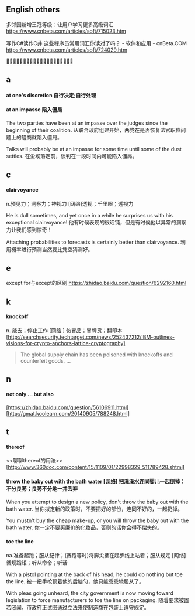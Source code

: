 
## English others

多邻国新增王冠等级：让用户学习更多高级词汇
https://www.cnbeta.com/articles/soft/715023.htm

写作C#读作C井 这些程序员常用词汇你读对了吗？ - 软件和应用 - cnBeta.COM https://www.cnbeta.com/articles/soft/724029.htm

:couple::couple::couple::couple::couple::couple::couple::couple::couple::couple::couple::couple::couple::couple::couple::couple::couple::couple::couple::couple:

## a 

#### at one's discretion 自行决定;自行处理

#### at an impasse 陷入僵局

The two parties have been at an impasse over the judges since the beginning of their coalition.
从联合政府组建开始，两党在是否恢复法官职位问题上的磋商就陷入僵局。

Talks will probably be at an impasse for some time until some of the dust settles. 
在尘埃落定前，谈判在一段时间内可能陷入僵局。


## c

#### clairvoyance
n.预见力；洞察力；神视力
[网络]透视；千里眼；透视力

He is dull sometimes, and yet once in a while he surprises us with his exceptional clairvoyance!
他有时候表现的很迟钝，但是有时候他以异常的洞察力让我们感到惊奇！

Attaching probabilities to forecasts is certainly better than clairvoyance.
利用概率进行预测当然要比凭空猜测好。

## e

except for与except的区别
https://zhidao.baidu.com/question/6292160.html

## k

#### knockoff
n. 敲去；停止工作
[网络.] 仿冒品；冒牌货；翻印本
[http://searchsecurity.techtarget.com/news/252437212/IBM-outlines-visions-for-crypto-anchors-lattice-cryptography]
> The global supply chain has been poisoned with knockoffs and counterfeit goods, ...


## n

#### not only ... but also
[https://zhidao.baidu.com/question/56106911.html]
[http://gmat.koolearn.com/20140905/788248.html]

## t 

#### thereof
<<聊聊thereof的用法>>
[http://www.360doc.com/content/15/1109/01/22998329_511789428.shtml]

#### throw the baby out with the bath water [网络] 把洗澡水连同婴儿一起倒掉；不分良莠；良莠不分地一并丢弃

When you attempt to design a new policy, don't throw the baby out with the bath water.
当你拟定新的政策时，不要把好的部份，连同不好的，一起扔掉。

You mustn't buy the cheap make-up, or you will throw the baby out with the bath water.
你一定不要买廉价的化妆品，否则的话你会得不偿失的。

#### toe the line

na.准备起跑；服从纪律；(赛跑等时)将脚尖抵在起步线上站着；服从规定
[网络] 循规蹈矩；听从命令；听话

With a pistol pointing at the back of his head, he could do nothing but toe the line.
被一把手枪顶着他的后脑勺，他只能乖乖地服从了。

With pleas going unheard, the city government is now moving toward legislation to force manufacturers to toe the line on packaging.
随着要求被置若罔闻，市政府正试图通过立法来使制造商在包装上遵守规定。

